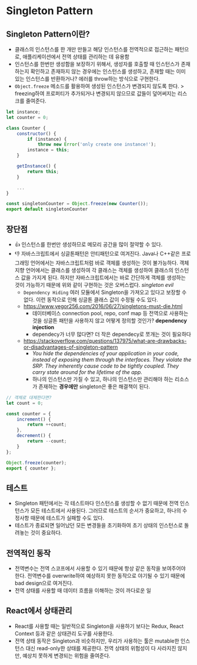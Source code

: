 # Singleton Pattern

## Singleton Pattern이란?

- 클래스의 인스턴스를 한 개만 만들고 해당 인스턴스를 전역적으로 접근하는 패턴으로, 애플리케이션에서 전역 상태를 관리하는 데 유용함
- 인스턴스를 한번만 생성함을 보장하기 위해서, 생성자를 호출할 때 인스턴스가 존재하는지 확인하고 존재하지 않는 경우에는 인스턴스를 생성하고, 존재할 때는 이미 있는 인스턴스를 반환하거나? 에러를 throw하는 방식으로 구현한다.
- `Object.freeze` 메소드를 활용하여 생성된 인스턴스가 변경되지 않도록 한다. > freezing하여 프로퍼티가 추가되거나 변경되지 않으므로 값들이 덮어써지는 리스크를 줄여준다.

```jsx
let instance;
let counter = 0;

class Counter {
	constructor() {
		if (instance) {
			throw new Error('only create one instance!');
		instance = this;
	}

	getInstance() {
		return this;
	}

	...
}

const singletonCounter = Object.freeze(new Counter());
export default singletonCounter
```

## 장단점

- 👍 인스턴스를 한번만 생성하므로 메모리 공간을 많이 절약할 수 있다.
- 👎 자바스크립트에서 싱글톤패턴은 안티패턴으로 여겨진다. Java나 C++같은 프로그래밍 언어에서는 자바스크립트처럼 바로 객체를 생성하는 것이 불가능하다. 객체지향 언어에서는 클래스를 생성하여 각 클래스는 객체를 생성하여 클래스의 인스턴스 값을 가지게 된다. 하지만 자바스크립트에서는 바로 간단하게 객체를 생성하는 것이 가능하기 때문에 위와 같이 구현하는 것은 오버스럽다. *singleton evil*
    - `Dependency Hiding` 여러 모듈에서 Singleton을 가져오고 있다고 보장할 수 없다. 이런 동작으로 인해 싱글톤 클래스 값이 수정될 수도 있다.
    - https://www.yegor256.com/2016/06/27/singletons-must-die.html
        - 데이터베이스 connection pool, repo, conf map 등 전역으로 사용하는 것을 싱글톤 패턴을 사용하지 않고 어떻게 정의할 것인가? ****************************************dependency injection****************************************
        - dependecy가 너무 많다면? 더 작은 dependecy로 쪼개는 것이 필요하다
    - https://stackoverflow.com/questions/137975/what-are-drawbacks-or-disadvantages-of-singleton-pattern
        - *You hide the dependencies of your application in your code, instead of exposing them through the interfaces. They violate the SRP. They inherently cause code to be tightly coupled. They carry state around for the lifetime of the app.*
        - 하나의 인스턴스만 가질 수 있고, 하나의 인스턴스만 관리해야 하는 리소스가 존재하는 **경우에만** singleton은 좋은 해결책이 된다.

```jsx
// 객체로 대체한다면?
let count = 0;

const counter = {
	increment() {
		return ++count;
	},
	decrement() {
		return --count;
	}
};

Object.freeze(counter);
export { counter };
```

## 테스트

- Singleton 패턴에서는 각 테스트마다 인스턴스를 생성할 수 없기 때문에 전역 인스턴스가 모든 테스트에서 사용된다. 그러므로 테스트의 순서가 중요하고, 하나의 수정사항 때문에 테스트가 실패할 수도 있다.
- 테스트가 종료되면 일어났던 모든 변경들을 초기화하여 초기 상태의 인스턴스로 돌려놓는 것이 중요하다.

## 전역적인 동작

- 전역변수는 전역 스코프에서 사용할 수 있기 때문에 항상 같은 동작을 보여주어야 한다. 전역변수를 overwrite하여 예상하지 못한 동작으로 야기될 수 있기 때문에 bad design으로 여겨진다.
- 전역 상태를 사용할 때 데이터 흐름을 이해하는 것이 까다로운 일

## React에서 상태관리

- React를 사용할 때는 일반적으로 Singleton을 사용하기 보다는 Redux, React Context 등과 같은 상태관리 도구를 사용한다.
- 전역 상태 동작은 Singleton과 비슷하지만, 우리가 사용하는 툴은 mutable한 인스턴스 대신 read-only한 상태를 제공한다. 전역 상태의 위험성이 다 사라지진 않지만, 예상치 못하게 변경되는 위험을 줄여준다.